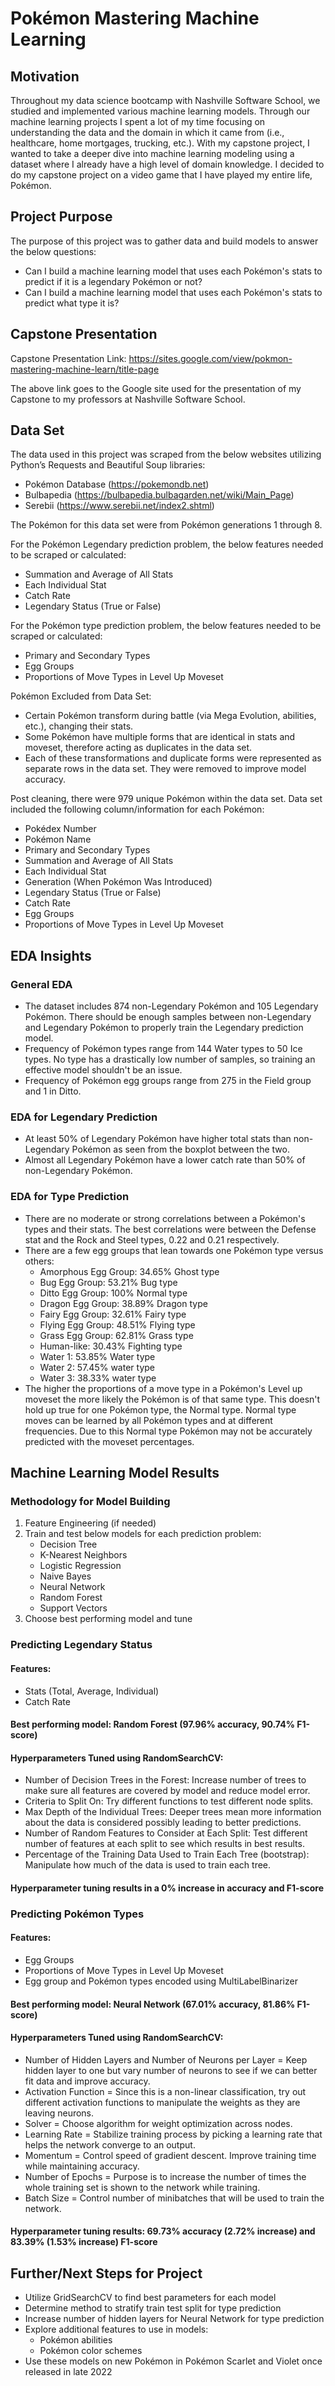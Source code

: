 # Pokémon Mastering Machine Learning

## Motivation
Throughout my data science bootcamp with Nashville Software School, we studied and implemented various machine learning models. Through our machine learning projects I spent a lot of my time focusing on understanding the data and the domain in which it came from (i.e., healthcare, home mortgages, trucking, etc.). With my capstone project, I wanted to take a deeper dive into machine learning modeling using a dataset where I already have a high level of domain knowledge. I decided to do my capstone project on a video game that I have played my entire life, Pokémon.

## Project Purpose
The purpose of this project was to gather data and build models to answer the below questions:
- Can I build a machine learning model that uses each Pokémon's stats to predict if it is a legendary Pokémon or not?
- Can I build a machine learning model that uses each Pokémon's stats to predict what type it is?

## Capstone Presentation
Capstone Presentation Link: https://sites.google.com/view/pokmon-mastering-machine-learn/title-page

The above link goes to the Google site used for the presentation of my Capstone to my professors at Nashville Software School.

## Data Set
The data used in this project was scraped from the below websites utilizing Python’s Requests and Beautiful Soup libraries:
- Pokémon Database (https://pokemondb.net)
- Bulbapedia (https://bulbapedia.bulbagarden.net/wiki/Main_Page)
- Serebii (https://www.serebii.net/index2.shtml)
 
The Pokémon for this data set were from Pokémon generations 1 through 8.

For the Pokémon Legendary prediction problem, the below features needed to be scraped or calculated:
- Summation and Average of All Stats
- Each Individual Stat
- Catch Rate
- Legendary Status (True or False)

For the Pokémon type prediction problem, the below features needed to be scraped or calculated:
- Primary and Secondary Types
- Egg Groups
- Proportions of Move Types in Level Up Moveset

Pokémon Excluded from Data Set:
- Certain Pokémon transform during battle (via Mega Evolution, abilities, etc.), changing their stats.
- Some Pokémon have multiple forms that are identical in stats and moveset, therefore acting as duplicates in the data set.
- Each of these transformations and duplicate forms were represented as separate rows in the data set. They were removed to improve model accuracy.

Post cleaning, there were 979 unique Pokémon within the data set. Data set included the following column/information for each Pokémon:
- Pokédex Number
- Pokémon Name
- Primary and Secondary Types
- Summation and Average of All Stats
- Each Individual Stat
- Generation (When Pokémon Was Introduced)
- Legendary Status (True or False)
- Catch Rate
- Egg Groups
- Proportions of Move Types in Level Up Moveset 

## EDA Insights
### General EDA
- The dataset includes 874 non-Legendary Pokémon and 105 Legendary Pokémon. There should be enough samples between non-Legendary and Legendary Pokémon to properly train the Legendary prediction model.
- Frequency of Pokémon types range from 144 Water types to 50 Ice types. No type has a drastically low number of samples, so training an effective model shouldn't be an issue.
- Frequency of Pokémon egg groups range from 275 in the Field group and 1 in Ditto.

### EDA for Legendary Prediction
- At least 50% of Legendary Pokémon have higher total stats than non-Legendary Pokémon as seen from the boxplot between the two.
- Almost all Legendary Pokémon have a lower catch rate than 50% of non-Legendary Pokémon.

### EDA for Type Prediction
- There are no moderate or strong correlations between a Pokémon's types and their stats. The best correlations were between the Defense stat and the Rock and Steel types, 0.22 and 0.21 respectively.
- There are a few egg groups that lean towards one Pokémon type versus others:
    - Amorphous Egg Group: 34.65% Ghost type
    - Bug Egg Group: 53.21% Bug type
    - Ditto Egg Group: 100% Normal type
    - Dragon Egg Group: 38.89% Dragon type
    - Fairy Egg Group: 32.61% Fairy type
    - Flying Egg Group: 48.51% Flying type
    - Grass Egg Group: 62.81% Grass type
    - Human-like: 30.43% Fighting type
    - Water 1: 53.85% Water type 
    - Water 2: 57.45% water type
    - Water 3: 38.33% water type
- The higher the proportions of a move type in a Pokémon's Level up moveset the more likely the Pokémon is of that same type. This doesn't hold up true for one Pokémon type, the Normal type. Normal type moves can be learned by all Pokémon types and at different frequencies. Due to this Normal type Pokémon may not be accurately predicted with the moveset percentages.

## Machine Learning Model Results
### Methodology for Model Building
1. Feature Engineering (if needed)
2. Train and test below models for each prediction problem:
    - Decision Tree
    - K-Nearest Neighbors
    - Logistic Regression
    - Naive Bayes
    - Neural Network
    - Random Forest
    - Support Vectors
3.  Choose best performing model and tune

### Predicting Legendary Status
#### Features:
- Stats (Total, Average, Individual)
- Catch Rate

#### Best performing model: Random Forest (97.96% accuracy, 90.74% F1-score)

#### Hyperparameters Tuned using RandomSearchCV: 
- Number of Decision Trees in the Forest: Increase number of trees to make sure all features are covered by model and reduce model error.
- Criteria to Split On: Try different functions to test different node splits.
- Max Depth of the Individual Trees: Deeper trees mean more information about the data is considered possibly leading to better predictions.
- Number of Random Features to Consider at Each Split: Test different number of features at each split to see which results in best results.
- Percentage of the Training Data Used to Train Each Tree (bootstrap): Manipulate how much of the data is used to train each tree.

#### Hyperparameter tuning results in a 0% increase in accuracy and F1-score

### Predicting Pokémon Types
#### Features:
- Egg Groups
- Proportions of Move Types in Level Up Moveset
- Egg group and Pokémon types encoded using MultiLabelBinarizer

#### Best performing model: Neural Network (67.01% accuracy, 81.86% F1-score)

#### Hyperparameters Tuned using RandomSearchCV: 
- Number of Hidden Layers and Number of Neurons per Layer = Keep hidden layer to one but vary number of neurons to see if we can better fit data and improve accuracy.
- Activation Function = Since this is a non-linear classification, try out different activation functions to manipulate the weights as they are leaving neurons. 
- Solver = Choose algorithm for weight optimization across nodes. 
- Learning Rate = Stabilize training process by picking a learning rate that helps the network converge to an output. 
- Momentum = Control speed of gradient descent. Improve training time while maintaining accuracy. 
- Number of Epochs = Purpose is to increase the number of times the whole training set is shown to the network while training. 
- Batch Size = Control number of minibatches that will be used to train the network.

#### Hyperparameter tuning results: 69.73% accuracy (2.72% increase) and 83.39% (1.53% increase) F1-score

## Further/Next Steps for Project
- Utilize GridSearchCV to find best parameters for each model
- Determine method to stratify train test split for type prediction
- Increase number of hidden layers for Neural Network for type prediction
- Explore additional features to use in models:
    - Pokémon abilities
    - Pokémon color schemes
- Use these models on new Pokémon in Pokémon Scarlet and Violet once released in late 2022
